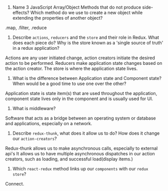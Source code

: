 1.  Name 3 JavaScript Array/Object Methods that do not produce side-effects? Which method do we use to create a new object while extending the properties of another object?

.map, .filter, .reduce


1.  Describe `actions`, `reducers` and the `store` and their role in Redux. What does each piece do? Why is the store known as a 'single source of truth' in a redux application?

Actions are any user initiated change, action creators initiate the desired action to be performed.
Reducers make application state changes based on the action creator.
The store is where the application state lives.

1.  What is the difference between Application state and Component state? When would be a good time to use one over the other?

Application state is state item(s) that are used throughout the application, component state lives only in the component and is usually used for UI.

1.  What is middleware?

Software that acts as a bridge between an operating system or database and applications, especially on a network.

1.  Describe `redux-thunk`, what does it allow us to do? How does it change our `action-creators`?

Redux-thunk allows us to make asynchronous calls, especially to external api's It allows us to have multiple asynchronous dispatches in our action creators, such as loading, and successful load(display items.)

1.  Which `react-redux` method links up our `components` with our `redux store`?


Connect.




